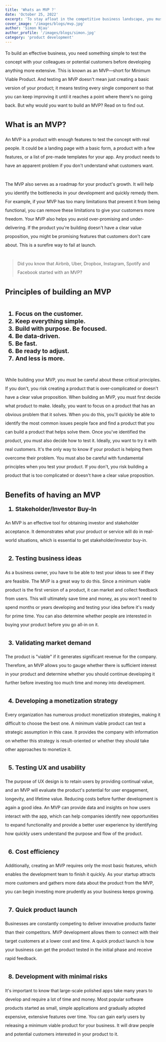 ```yaml
---
title: 'Whats an MVP ?'
date: 'October 25, 2022'
excerpt: 'To stay afloat in the competitive business landscape, you must be agile and adaptable. Not only do you need to come up with new ideas and market strategies constantly, but you also need a quick response when opportunities arise.'
cover_image: '/images/blogs/mvp.jpg'
author: 'Simon Njau'
author_profile: '/images/blogs/simon.jpg'
category: 'product development'
---
```


<style>
h1{
   font-size: 5rem;
  font-weight: bold;
  margin:2rem auto ;
}

p{
  
    margin-bottom:2rem;
       font-size:1em;
     line-height: 2;
}
h2{
    font-size:1.5rem;
    font-weight:bolder;
    

}
h3{

   
       font-size:1.5rem;
    font-weight:bolder;
      margin-bottom:0.5rem;
    

}
ol {

  font-weight: bold;
 
  font-size:1.2rem;
   list-style-type: decimal;
}

</style>


To build an effective business, you need something simple to test the concept with your colleagues or potential customers before developing anything more extensive. This is known as an MVP—short for Minimum Viable Product. And testing an MVP doesn't mean just creating a basic version of your product; it means testing every single component so that you can keep improving it until it reaches a point where there's no going back. But why would you want to build an MVP? Read on to find out.

## What is an MVP?
An MVP is a product with enough features to test the concept with real people. It could be a landing page with a basic form, a product with a few features, or a list of pre-made templates for your app. Any product needs to have an apparent problem if you don't understand what customers want.

The MVP also serves as a roadmap for your product's growth. It will help you identify the bottlenecks in your development and quickly remedy them. For example, if your MVP has too many limitations that prevent it from being functional, you can remove these limitations to give your customers more freedom. Your MVP also helps you avoid over-promising and under-delivering. If the product you're building doesn't have a clear value proposition, you might be promising features that customers don't care about. This is a surefire way to fail at launch.

> Did you know that Airbnb, Uber, Dropbox, Instagram,  Spotify and Facebook started with an MVP?

### Principles of building an MVP
</br>

1. Focus on the customer.
2. Keep everything simple.
3. Build with purpose. Be focused.
4. Be data-driven.
5. Be fast.
6. Be ready to adjust.
7. And less is more.</br></br>


While building your MVP, you must be careful about these critical principles. If you don't, you risk creating a product that is over-complicated or doesn't have a clear value proposition. When building an MVP, you must first decide what product to make. Ideally, you want to focus on a product that has an obvious problem that it solves. When you do this, you'll quickly be able to identify the most common issues people face and find a product that you can build a product that helps solve them. Once you've identified the product, you must also decide how to test it. Ideally, you want to try it with real customers. It's the only way to know if your product is helping them overcome their problem. You must also be careful with fundamental principles when you test your product. If you don't, you risk building a product that is too complicated or doesn't have a clear value proposition.

### Benefits of having an MVP

1. Stakeholder/Investor Buy-In

An MVP is an effective tool for obtaining investor and stakeholder acceptance. It demonstrates what your product or service will do in real-world situations, which is essential to get stakeholder/investor buy-in.


2. Testing business ideas

As a business owner, you have to be able to test your ideas to see if they are feasible. The MVP is a great way to do this. Since a minimum viable product is the first version of a product, it can market and collect feedback from users. This will ultimately save time and money, as you won't need to spend months or years developing and testing your idea before it's ready for prime time. You can also determine whether people are interested in buying your product before you go all-in on it.

3. Validating market demand

The product is "viable" if it generates significant revenue for the company. Therefore, an MVP allows you to gauge whether there is sufficient interest in your product and determine whether you should continue developing it further before investing too much time and money into development.

4. Developing a monetization strategy 

Every organization has numerous product monetization strategies, making it difficult to choose the best one. A minimum viable product can test a strategic assumption in this case. It provides the company with information on whether this strategy is result-oriented or whether they should take other approaches to monetize it.

5. Testing UX and usability 

The purpose of UX design is to retain users by providing continual value, and an MVP will evaluate the product's potential for user engagement, longevity, and lifetime value. Reducing costs before further development is again a good idea. An MVP can provide data and insights on how users interact with the app, which can help companies identify new opportunities to expand functionality and provide a better user experience by identifying how quickly users understand the purpose and flow of the product.

6. Cost efficiency

Additionally, creating an MVP requires only the most basic features, which enables the development team to finish it quickly. As your startup attracts more customers and gathers more data about the product from the MVP, you can begin investing more prudently as your business keeps growing.

7. Quick product launch

Businesses are constantly competing to deliver innovative products faster than their competitors. MVP development allows them to connect with their target customers at a lower cost and time. A quick product launch is how your business can get the product tested in the initial phase and receive rapid feedback.

8. Development with minimal risks 

It's important to know that large-scale polished apps take many years to develop and require a lot of time and money. Most popular software products started as small, simple applications and gradually adopted expensive, extensive features over time. You can gain early users by releasing a minimum viable product for your business. It will draw people and potential customers interested in your product to it.

